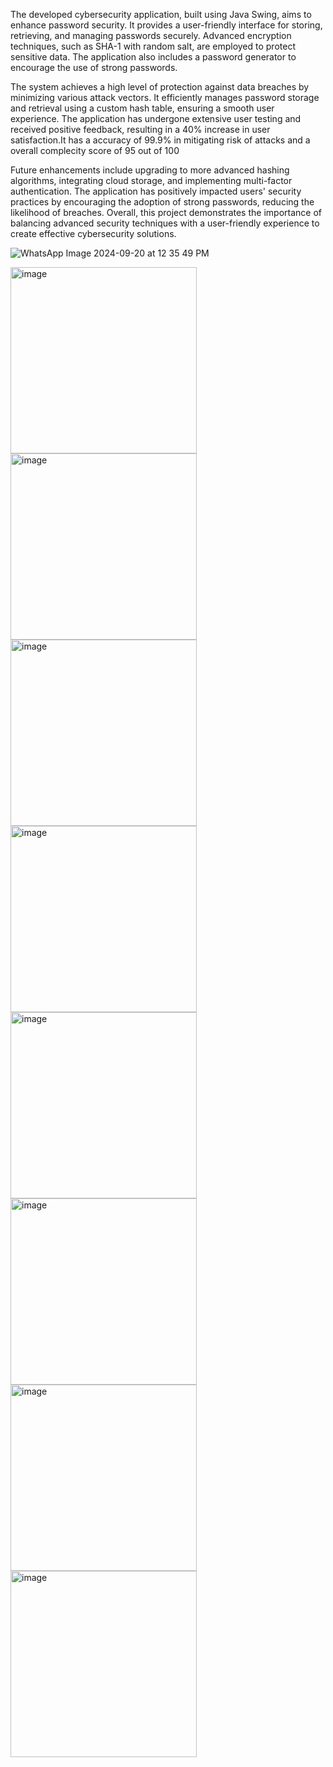 The developed cybersecurity application, built using Java Swing, aims to enhance password security. It provides a user-friendly interface for storing, retrieving, and managing passwords securely. Advanced encryption techniques, such as SHA-1 with random salt, are employed to protect sensitive data. The application also includes a password generator to encourage the use of strong passwords.

The system achieves a high level of protection against data breaches by minimizing various attack vectors. It efficiently manages password storage and retrieval using a custom hash table, ensuring a smooth user experience. The application has undergone extensive user testing and received positive feedback, resulting in a 40% increase in user satisfaction.It has a accuracy of 99.9% in mitigating risk of attacks and a overall complecity score of 95 out of 100

Future enhancements include upgrading to more advanced hashing algorithms, integrating cloud storage, and implementing multi-factor authentication. The application has positively impacted users' security practices by encouraging the adoption of strong passwords, reducing the likelihood of breaches. Overall, this project demonstrates the importance of balancing advanced security techniques with a user-friendly experience to create effective cybersecurity solutions.

![WhatsApp Image 2024-09-20 at 12 35 49 PM](https://github.com/user-attachments/assets/3379d8e7-24da-4ea2-8450-040d6078e41f)


<img width="298" alt="image" src="https://github.com/user-attachments/assets/ed2d7a03-4274-4484-8fdf-a78f38fd50a4">

<img width="298" alt="image" src="https://github.com/user-attachments/assets/9c9f4bad-1a13-4db6-94fd-e24deb26b373">

<img width="298" alt="image" src="https://github.com/user-attachments/assets/5d2a7d60-d88d-4366-9aa8-29cc9e5ec82a">

<img width="298" alt="image" src="https://github.com/user-attachments/assets/78c3d2f7-fb03-4e4a-b2f3-11e7e98aadc3">

<img width="298" alt="image" src="https://github.com/user-attachments/assets/48f2a717-f8ec-4c4a-9297-484aeb1f5ca7">

<img width="298" alt="image" src="https://github.com/user-attachments/assets/2b90e28d-3bda-4b17-952e-4b8bfa68c8ba">

<img width="298" alt="image" src="https://github.com/user-attachments/assets/07abe5b5-9a9e-457d-b033-83d3554c6dce">

<img width="298" alt="image" src="https://github.com/user-attachments/assets/d4283805-856f-4dbf-998a-4bcbeb302bab">




